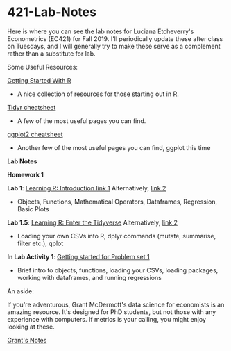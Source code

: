# 421-Lab-Notes

Here is where you can see the lab notes for Luciana Etcheverry's Econometrics (EC421) for Fall 2019. I'll periodically update these after class on Tuesdays, and I will generally try to make these serve as a complement rather than a substitute for lab.

Some Useful Resources:

[Getting Started With R](https://support.rstudio.com/hc/en-us/articles/201141096-Getting-Started-with-R) 
- A nice collection of resources for those starting out in R.

[Tidyr cheatsheet](https://github.com/rstudio/cheatsheets/blob/master/data-import.pdf) 
- A few of the most useful pages you can find.

[ggplot2 cheatsheet](https://www.rstudio.com/wp-content/uploads/2015/03/ggplot2-cheatsheet.pdf)
- Another few of the most useful pages you can find, ggplot this time

**Lab Notes**

**Homework 1**


**Lab 1**: [Learning R: Introduction link 1](https://github.com/CMLennon/421-lab-notes-fall19/blob/master/Lab1/Lab-1.md) Alternatively, [link 2](http://rpubs.com/Clennon/Lab1_1)
- Objects, Functions, Mathematical Operators, Dataframes, Regression, Basic Plots

**Lab 1.5**: [Learning R: Enter the Tidyverse](https://github.com/CMLennon/421-lab-notes-fall19/blob/master/Lab2/Lab_2.md) Alternatively, [link 2](http://rpubs.com/Clennon/Lab2) 
- Loading your own CSVs into R, dplyr commands (mutate, summarise, filter etc.), qplot

**In Lab Activity 1**: [Getting started for Problem set 1](http://rpubs.com/Clennon/Lab1_fall19)
- Brief intro to objects, functions, loading your CSVs, loading packages, working with dataframes, and running regressions

An aside:

If you're adventurous, Grant McDermott's data science for economists is an amazing resource. It's designed for PhD students, but not those with any experience with computers. If metrics is your calling, you might enjoy looking at these.

[Grant's Notes](https://github.com/uo-ec607/lectures)
